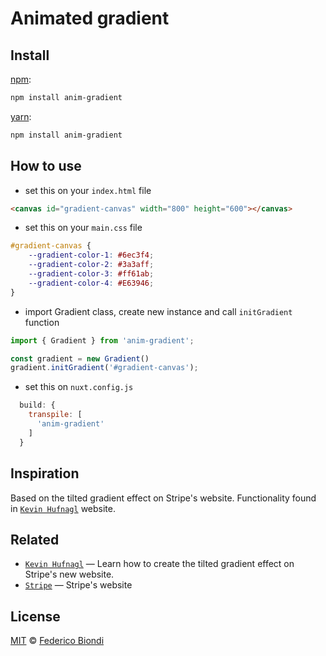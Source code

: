 # Animated gradient

## Install

[npm][]:

```sh
npm install anim-gradient
```

[yarn][]:

```sh
npm install anim-gradient
```

## How to use

- set this on your `index.html` file
```html
<canvas id="gradient-canvas" width="800" height="600"></canvas>
```
- set this on your `main.css` file
```css
#gradient-canvas {
    --gradient-color-1: #6ec3f4;
    --gradient-color-2: #3a3aff;
    --gradient-color-3: #ff61ab;
    --gradient-color-4: #E63946;
}
```

- import Gradient class, create new instance and call `initGradient` function
```js
import { Gradient } from 'anim-gradient';

const gradient = new Gradient()
gradient.initGradient('#gradient-canvas');
```

- set this on `nuxt.config.js`
```js
  build: {
    transpile: [
      'anim-gradient'
    ]
  }
```
## Inspiration

Based on the tilted gradient effect on Stripe's website. Functionality found in [`Kevin Hufnagl`][kevin's-web] website.

## Related

*   [`Kevin Hufnagl`][kevin's-web]
    — Learn how to create the tilted gradient effect on Stripe's new website.
*   [`Stripe`][stripe]
    — Stripe's website

## License

[MIT][license] © [Federico Biondi][author]

<!-- Definitions -->

[kevin's-web]: https://kevinhufnagl.com/how-to-stripe-website-gradient-effect

[stripe]: https://stripe.com

[npm]: https://docs.npmjs.com/cli/install

[yarn]: https://yarnpkg.com/cli/install

[license]: license

[author]: https://github.com/fdbiondi
